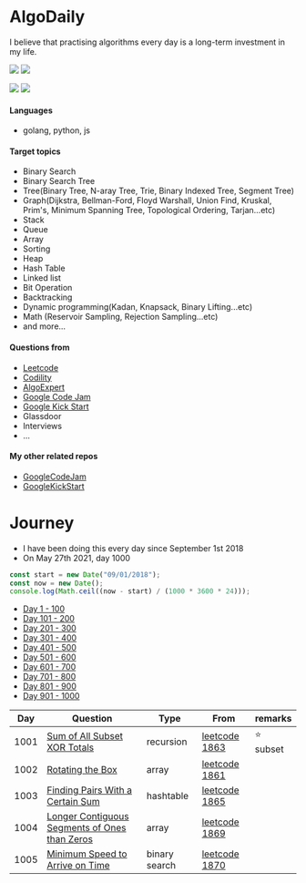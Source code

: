 # AlgoDaily

I believe that practising algorithms every day is a long-term investment in my life.

[![](https://img.shields.io/badge/dynamic/json?style=flat&labelColor=black&color=green&label=Solved&query=solvedOverTotal&url=https%3A%2F%2Fleetcode-badge.vercel.app%2Fapi%2Fusers%2Fcalvinchankf&logo=leetcode&logoColor=yellow)](https://leetcode.com/calvinchankf/)
[![](https://img.shields.io/badge/dynamic/json?style=flat&labelColor=black&color=green&label=Ranking&query=ranking&url=https%3A%2F%2Fleetcode-badge.vercel.app%2Fapi%2Fusers%2Fcalvinchankf&logo=leetcode&logoColor=yellow)](https://leetcode.com/calvinchankf/)

![](https://badges.pufler.dev/created/calvinchankf/algodaily)
![](https://badges.pufler.dev/updated/calvinchankf/algodaily)

#### Languages

-   golang, python, js

#### Target topics

-   Binary Search
-   Binary Search Tree
-   Tree(Binary Tree, N-aray Tree, Trie, Binary Indexed Tree, Segment Tree)
-   Graph(Dijkstra, Bellman-Ford, Floyd Warshall, Union Find, Kruskal, Prim's, Minimum Spanning Tree, Topological Ordering, Tarjan...etc)
-   Stack
-   Queue
-   Array
-   Sorting
-   Heap
-   Hash Table
-   Linked list
-   Bit Operation
-   Backtracking
-   Dynamic programming(Kadan, Knapsack, Binary Lifting...etc)
-   Math (Reservoir Sampling, Rejection Sampling...etc)
-   and more...

#### Questions from

-   [Leetcode](https://leetcode.com)
-   [Codility](https://app.codility.com/programmers/lessons/)
-   [AlgoExpert](https://www.algoexpert.io)
-   [Google Code Jam](https://codingcompetitions.withgoogle.com/codejam)
-   [Google Kick Start](https://codingcompetitions.withgoogle.com/kickstart/)
-   Glassdoor
-   Interviews
-   ...

#### My other related repos

-   [GoogleCodeJam](https://github.com/calvinchankf/GoogleCodeJam)
-   [GoogleKickStart](https://github.com/calvinchankf/GoogleKickStart)

# Journey

-   I have been doing this every day since September 1st 2018
-   On May 27th 2021, day 1000

```js
const start = new Date("09/01/2018");
const now = new Date();
console.log(Math.ceil((now - start) / (1000 * 3600 * 24)));
```

-   [Day 1 - 100](./markdowns/day1-100.md)
-   [Day 101 - 200](./markdowns/day101-200.md)
-   [Day 201 - 300](./markdowns/day201-300.md)
-   [Day 301 - 400](./markdowns/day301-400.md)
-   [Day 401 - 500](./markdowns/day401-500.md)
-   [Day 501 - 600](./markdowns/day501-600.md)
-   [Day 601 - 700](./markdowns/day601-700.md)
-   [Day 701 - 800](./markdowns/day701-800.md)
-   [Day 801 - 900](./markdowns/day801-900.md)
-   [Day 901 - 1000](./markdowns/day901-1000.md)

| Day  | Question                                                                   | Type      | From                                                                         | remarks    |
| ---- | -------------------------------------------------------------------------- | --------- | ---------------------------------------------------------------------------- | ---------- |
| 1001 | [Sum of All Subset XOR Totals](leetcode/1863-sum-of-all-subset-xor-totals) | recursion | [leetcode 1863](https://leetcode.com/problems/sum-of-all-subset-xor-totals/) | ⭐️ subset |
| 1002 | [Rotating the Box](leetcode/1861-rotating-the-box)                                                                                      | array                       | [leetcode 1861](https://leetcode.com/problems/rotating-the-box/)                                           |                                                        |
| 1003 | [Finding Pairs With a Certain Sum](/leetcode/1865-finding-pairs-with-a-certain-sum)                                                     | hashtable                   | [leetcode 1865](https://leetcode.com/problems/finding-pairs-with-a-certain-sum/)                           |                                                        |
| 1004 | [Longer Contiguous Segments of Ones than Zeros](/leetcode/1869-longer-contiguous-segments-of-ones-than-zeros)                           | array                       | [leetcode 1869](https://leetcode.com/problems/longer-contiguous-segments-of-ones-than-zeros/)              |                                                        |
| 1005 | [Minimum Speed to Arrive on Time](/leetcode/1870-minimum-speed-to-arrive-on-time)                                                       | binary search               | [leetcode 1870](https://leetcode.com/problems/minimum-speed-to-arrive-on-time/)                            |                                                        |
